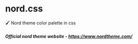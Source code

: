 # nord.css
🖌️ Nord theme color palette in css

##### Official nord theme website - https://www.nordtheme.com/
